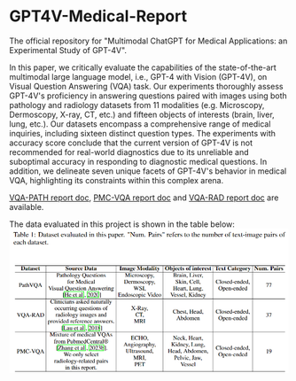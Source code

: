 # GPT4V-Medical-Report

The official repository for "Multimodal ChatGPT for Medical Applications: an Experimental Study of GPT-4V".

In this paper, we critically evaluate the capabilities of the state-of-the-art multimodal large language model, i.e., GPT-4 with Vision (GPT-4V), on Visual Question Answering (VQA) task. Our experiments thoroughly assess GPT-4V's proficiency in answering questions paired with images using both pathology and radiology datasets from 11 modalities (e.g. Microscopy, Dermoscopy, X-ray, CT, etc.) and fifteen objects of interests (brain, liver, lung, etc.). Our datasets encompass a comprehensive range of medical inquiries, including sixteen distinct question types. 
The experiments with accuracy score conclude that the current version of GPT-4V
is not recommended for real-world diagnostics due to its unreliable and suboptimal accuracy in
responding to diagnostic medical questions. In addition,
we delineate seven unique facets of GPT-4V's behavior in medical VQA, highlighting its constraints within this complex arena.

[VQA-PATH report doc](https://docs.google.com/document/d/13TehYpCpiDIBNsxEyJFMW0Y6QADoapTC/edit?usp=drive_link&ouid=117774209307927685249&rtpof=true&sd=true), [PMC-VQA report doc](https://docs.google.com/document/d/11ebg2XlbQIXawm95Z81YuFwTK9VH5W_5/edit?usp=drive_link&ouid=117774209307927685249&rtpof=true&sd=true) and [VQA-RAD report doc](https://docs.google.com/document/d/1tFT-hUTIl862N1bX9fxiCgs9eeu7nJbu/edit?usp=drive_link&ouid=117774209307927685249&rtpof=true&sd=true) are available.

The data evaluated in this project is shown in the table below:
![image](data_information/Table_1.png)
